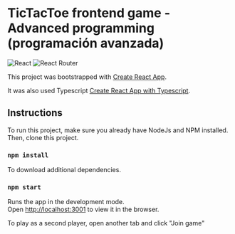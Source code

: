 # TicTacToe frontend game - Advanced programming (programación avanzada)

![React](https://img.shields.io/badge/react-%2320232a.svg?style=for-the-badge&logo=react&logoColor=%2361DAFB)
![React Router](https://img.shields.io/badge/React_Router-CA4245?style=for-the-badge&logo=react-router&logoColor=white)

This project was bootstrapped with [Create React App](https://github.com/facebook/create-react-app).

It was also used Typescript [Create React App with Typescript](https://create-react-app.dev/docs/adding-typescript/).

## Instructions
To run this project, make sure you already have NodeJs and NPM installed.
Then, clone this project.

### `npm install`
To download additional dependencies.

### `npm start`

Runs the app in the development mode.\
Open [http://localhost:3001](http://localhost:3001) to view it in the browser.

To play as a second player, open another tab and click "Join game"

